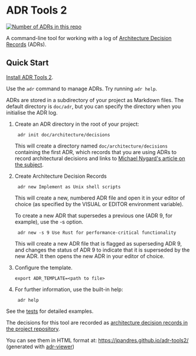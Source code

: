 # ADR Tools 2
<p><a href=""><img src="https://img.shields.io/badge/ADRs-10-ff69b4" alt="Number of ADRs in this repo" /></a></p>


A command-line tool for working with a log of [Architecture Decision Records][ADRs] (ADRs).


## Quick Start


[Install ADR Tools 2](INSTALL.md).

Use the `adr` command to manage ADRs.  Try running `adr help`.

ADRs are stored in a subdirectory of your project as Markdown files.
The default directory is `doc/adr`, but you can specify the directory
when you initialise the ADR log.

1. Create an ADR directory in the root of your project:

        adr init doc/architecture/decisions

   This will create a directory named `doc/architecture/decisions`
   containing the first ADR, which records that you are using ADRs
   to record architectural decisions and links to
   [Michael Nygard's article on the subject][ADRs].

2. Create Architecture Decision Records

        adr new Implement as Unix shell scripts

   This will create a new, numbered ADR file and open it in your
   editor of choice (as specified by the VISUAL or EDITOR environment
   variable).

   To create a new ADR that supersedes a previous one (ADR 9, for example),
   use the -s option.

        adr new -s 9 Use Rust for performance-critical functionality

   This will create a new ADR file that is flagged as superseding
   ADR 9, and changes the status of ADR 9 to indicate that it is
   superseded by the new ADR.  It then opens the new ADR in your
   editor of choice.

3.  Configure the template.

        export ADR_TEMPLATE=<path to file>

4. For further information, use the built-in help:

        adr help

See the [tests](tests/) for detailed examples.

The decisions for this tool are recorded as [architecture decision records in the project repository](doc/adr/).

You can see them in HTML format at: https://jpandres.github.io/adr-tools2/ (generated with [adr-viewer](https://github.com/mrwilson/adr-viewer))

[ADRs]: https://cognitect.com/blog/2011/11/15/documenting-architecture-decisions
